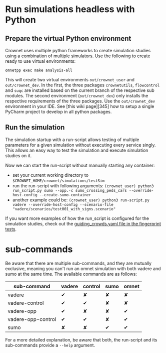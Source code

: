 # Run simulations headless with Python

## Prepare the virtual Python environment 

Crownet uses multiple python frameworks to create simulation studies using a
combination of multiple simulators. Use the following to create ready to use
virtual environments:

```
omnetpp exec make analysis-all
```
This will create two virtual environments `out/crownet_user` and `out/crownet_dev`.
In the first, the three packages `crownetutils`, `flowcontrol` and `suqc` are
installed based on the current branch of the respective sub modules.
The second environment (`out/crownet_dev`) only installs the respective
requirements of the three packages. Use the `out/crownet_dev` environment
in your IDE. See [this wiki page][345] how to setup a single PyCharm
project to develop in all python packages.

## Run the simulation
The simulation startup with a run-script allows testing of multiple parameters for a given simulation without executing every service singly.
This allows an easy way to test the simulation and execute simulation studies on it.

Now we can start the run-script without manually starting any container:
  * set your current working directory to `$CROWNET_HOME/crownet/simulations/testSim`
  * run the run-script with following arguments:
   `(crownet_user) python3 run_script.py sumo --opp.-c sumo_crossing_peds_cars --override-host-config --create-sumo-container`
  * another example could be:
   `(crownet_user) python3 run-script.py vadere --override-host-config --scenario-file "vadere/scenarios/test001_with_signs.scenario"`

If you want more examples of how the run_script is configured for the simulation studies, check out the
[guiding_crowds.yaml file in the fingerprint tests](../../crownet/tests/fingerprint/guiding_crowds.yml).

# sub-commands
Be aware that there are multiple sub-commands, and they are mutually exclusive, meaning you can't run an omnet simulation with both vadere and sumo at the same time.
The available commands are as follows:

|sub-command|vadere|control|sumo|omnet|
| --- | --- | --- | --- | --- |
| vadere | &#x2714; | &#x2718;| &#x2718; | &#x2718; |
| vadere-control | &#x2714;| &#x2714; | &#x2718; | &#x2718; |
| vadere-opp | &#x2714;| &#x2718; | &#x2718; | &#x2714; |
| vadere-opp-control | &#x2714;| &#x2714; | &#x2718; | &#x2714; |
| sumo | &#x2718;| &#x2718; | &#x2714; | &#x2714; |

For a more detailed explanation, be aware that both, the run-script and its sub-commands provide a `--help` argument.